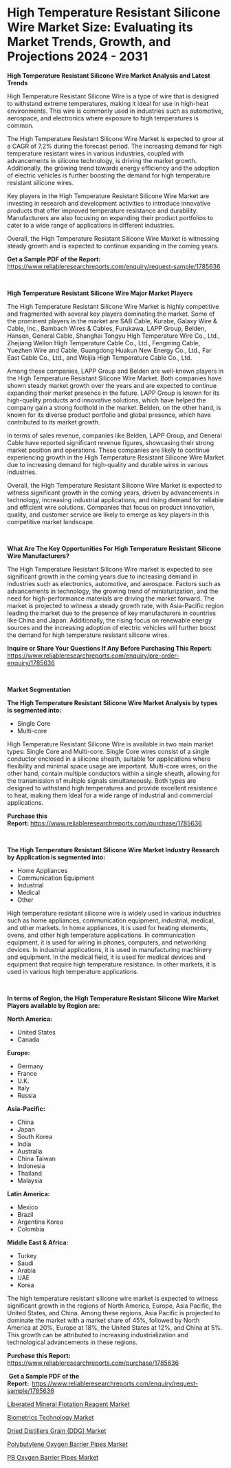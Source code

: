 <p><h1>High Temperature Resistant Silicone Wire Market Size: Evaluating its Market Trends, Growth, and Projections 2024 - 2031</h1></p><p><strong>High Temperature Resistant Silicone Wire Market Analysis and Latest Trends</strong></p>
<p><p>High Temperature Resistant Silicone Wire is a type of wire that is designed to withstand extreme temperatures, making it ideal for use in high-heat environments. This wire is commonly used in industries such as automotive, aerospace, and electronics where exposure to high temperatures is common.</p><p>The High Temperature Resistant Silicone Wire Market is expected to grow at a CAGR of 7.2% during the forecast period. The increasing demand for high temperature resistant wires in various industries, coupled with advancements in silicone technology, is driving the market growth. Additionally, the growing trend towards energy efficiency and the adoption of electric vehicles is further boosting the demand for high temperature resistant silicone wires.</p><p>Key players in the High Temperature Resistant Silicone Wire Market are investing in research and development activities to introduce innovative products that offer improved temperature resistance and durability. Manufacturers are also focusing on expanding their product portfolios to cater to a wide range of applications in different industries.</p><p>Overall, the High Temperature Resistant Silicone Wire Market is witnessing steady growth and is expected to continue expanding in the coming years.</p></p>
<p><strong>Get a Sample PDF of the Report:&nbsp;</strong> <a href="https://www.reliableresearchreports.com/enquiry/request-sample/1785636">https://www.reliableresearchreports.com/enquiry/request-sample/1785636</a></p>
<p>&nbsp;</p>
<p><strong>High Temperature Resistant Silicone Wire Major Market Players</strong></p>
<p><p>The High Temperature Resistant Silicone Wire Market is highly competitive and fragmented with several key players dominating the market. Some of the prominent players in the market are SAB Cable, Kurabe, Galaxy Wire & Cable, Inc., Bambach Wires & Cables, Furukawa, LAPP Group, Belden, Hansen, General Cable, Shanghai Tongyu High Temperature Wire Co., Ltd., Zhejiang Wellon High Temperature Cable Co., Ltd., Fengming Cable, Yuezhen Wire and Cable, Guangdong Huakun New Energy Co., Ltd., Far East Cable Co., Ltd., and Weijia High Temperature Cable Co., Ltd.</p><p>Among these companies, LAPP Group and Belden are well-known players in the High Temperature Resistant Silicone Wire Market. Both companies have shown steady market growth over the years and are expected to continue expanding their market presence in the future. LAPP Group is known for its high-quality products and innovative solutions, which have helped the company gain a strong foothold in the market. Belden, on the other hand, is known for its diverse product portfolio and global presence, which have contributed to its market growth.</p><p>In terms of sales revenue, companies like Belden, LAPP Group, and General Cable have reported significant revenue figures, showcasing their strong market position and operations. These companies are likely to continue experiencing growth in the High Temperature Resistant Silicone Wire Market due to increasing demand for high-quality and durable wires in various industries.</p><p>Overall, the High Temperature Resistant Silicone Wire Market is expected to witness significant growth in the coming years, driven by advancements in technology, increasing industrial applications, and rising demand for reliable and efficient wire solutions. Companies that focus on product innovation, quality, and customer service are likely to emerge as key players in this competitive market landscape.</p></p>
<p>&nbsp;</p>
<p><strong>What Are The Key Opportunities For High Temperature Resistant Silicone Wire Manufacturers?</strong></p>
<p><p>The High Temperature Resistant Silicone Wire market is expected to see significant growth in the coming years due to increasing demand in industries such as electronics, automotive, and aerospace. Factors such as advancements in technology, the growing trend of miniaturization, and the need for high-performance materials are driving the market forward. The market is projected to witness a steady growth rate, with Asia-Pacific region leading the market due to the presence of key manufacturers in countries like China and Japan. Additionally, the rising focus on renewable energy sources and the increasing adoption of electric vehicles will further boost the demand for high temperature resistant silicone wires.</p></p>
<p><strong>Inquire or Share Your Questions If Any Before Purchasing This Report:</strong> <a href="https://www.reliableresearchreports.com/enquiry/pre-order-enquiry/1785636">https://www.reliableresearchreports.com/enquiry/pre-order-enquiry/1785636</a></p>
<p>&nbsp;</p>
<p><strong>Market Segmentation</strong></p>
<p><strong>The High Temperature Resistant Silicone Wire Market Analysis by types is segmented into:</strong></p>
<p><ul><li>Single Core</li><li>Multi-core</li></ul></p>
<p><p>High Temperature Resistant Silicone Wire is available in two main market types: Single Core and Multi-core. Single Core wires consist of a single conductor enclosed in a silicone sheath, suitable for applications where flexibility and minimal space usage are important. Multi-core wires, on the other hand, contain multiple conductors within a single sheath, allowing for the transmission of multiple signals simultaneously. Both types are designed to withstand high temperatures and provide excellent resistance to heat, making them ideal for a wide range of industrial and commercial applications.</p></p>
<p><strong>Purchase this Report:&nbsp;</strong><a href="https://www.reliableresearchreports.com/purchase/1785636">https://www.reliableresearchreports.com/purchase/1785636</a></p>
<p>&nbsp;</p>
<p><strong>The High Temperature Resistant Silicone Wire Market Industry Research by Application is segmented into:</strong></p>
<p><ul><li>Home Appliances</li><li>Communication Equipment</li><li>Industrial</li><li>Medical</li><li>Other</li></ul></p>
<p><p>High temperature resistant silicone wire is widely used in various industries such as home appliances, communication equipment, industrial, medical, and other markets. In home appliances, it is used for heating elements, ovens, and other high temperature applications. In communication equipment, it is used for wiring in phones, computers, and networking devices. In industrial applications, it is used in manufacturing machinery and equipment. In the medical field, it is used for medical devices and equipment that require high temperature resistance. In other markets, it is used in various high temperature applications.</p></p>
<p>&nbsp;</p>
<p><strong>In terms of Region, the High Temperature Resistant Silicone Wire Market Players available by Region are:</strong></p>
<p>
    <p> <strong> North America: </strong>
        <ul>
            <li>United States</li>
            <li>Canada</li>
        </ul>
        </p> 
    <p> <strong> Europe: </strong>
        <ul>
            <li>Germany</li>
            <li>France</li>
            <li>U.K.</li>
            <li>Italy</li>
            <li>Russia</li>
        </ul>
        </p> 
    <p> <strong> Asia-Pacific: </strong>
        <ul>
            <li>China</li>
            <li>Japan</li>
            <li>South Korea</li>
            <li>India</li>
            <li>Australia</li>
            <li>China Taiwan</li>
            <li>Indonesia</li>
            <li>Thailand</li>
            <li>Malaysia</li>
        </ul>
        </p> 
    <p> <strong> Latin America: </strong>
        <ul>
            <li>Mexico</li>
            <li>Brazil</li>
            <li>Argentina Korea</li>
            <li>Colombia</li>
        </ul>
        </p> 
    <p> <strong> Middle East & Africa: </strong>
        <ul>
            <li>Turkey</li>
            <li>Saudi</li>
            <li>Arabia</li>
            <li>UAE</li>
            <li>Korea</li>
        </ul>
    </p>
    </p>
<p><p>The high temperature resistant silicone wire market is expected to witness significant growth in the regions of North America, Europe, Asia Pacific, the United States, and China. Among these regions, Asia Pacific is projected to dominate the market with a market share of 45%, followed by North America at 20%, Europe at 18%, the United States at 12%, and China at 5%. This growth can be attributed to increasing industrialization and technological advancements in these regions.</p></p>
<p><strong>Purchase this Report: </strong><a href="https://www.reliableresearchreports.com/purchase/1785636">https://www.reliableresearchreports.com/purchase/1785636</a></p>
<p>&nbsp;<strong>Get a Sample PDF of the Report:&nbsp;&nbsp;</strong><a href="https://www.reliableresearchreports.com/enquiry/request-sample/1785636">https://www.reliableresearchreports.com/enquiry/request-sample/1785636</a></p>
<p><strong></strong></p>
<p><p><a href="https://github.com/ashepherd82/Market-Research-Report-List-3/blob/main/liberated-mineral-flotation-reagent-market.md">Liberated Mineral Flotation Reagent Market</a></p><p><a href="https://medium.com/@bobbyreynolds76g/biometrics-technology-market-competitive-analysis-market-trends-and-forecast-to-2031-e659210e9bce">Biometrics Technology Market</a></p><p><a href="https://github.com/irfadac/Market-Research-Report-List-2/blob/main/dried-distillers-grain-ddg-market.md">Dried Distillers Grain (DDG) Market</a></p><p><a href="https://issuu.com/reportprime-2/docs/polybutylene-oxygen-barrier-pipes-market-size-2030">Polybutylene Oxygen Barrier Pipes Market</a></p><p><a href="https://issuu.com/reportprime-2/docs/pb-oxygen-barrier-pipes-market-size-2030.pptx">PB Oxygen Barrier Pipes Market</a></p></p>